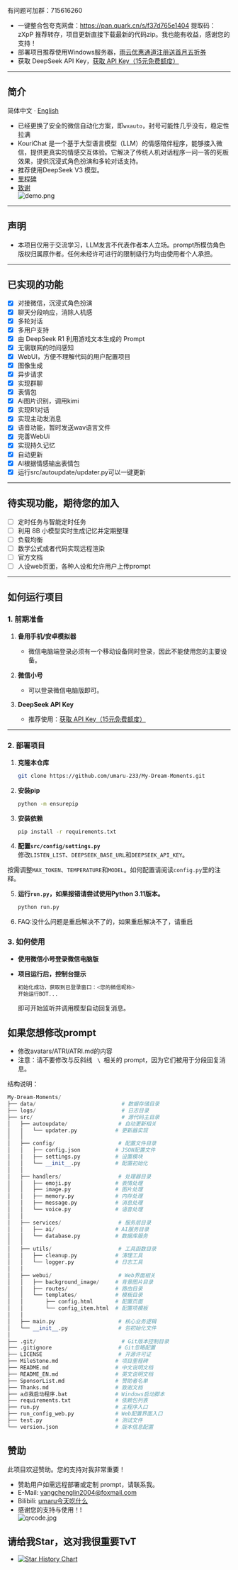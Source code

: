有问题可加群：715616260 

- 一键整合包夸克网盘：https://pan.quark.cn/s/f37d765e1404 提取码：zXpP 推荐转存，项目更新直接下载最新的代码zip。我也能有收益，感谢您的支持！
- 部署项目推荐使用Windows服务器，[雨云优惠通道注册送首月五折券](https://www.rainyun.com/MzE0MTU=_) 
- 获取 DeepSeek API Key，[获取 API Key（15元免费额度）](https://cloud.siliconflow.cn/i/aQXU6eC5)

---

## 简介

简体中文 · [English](./README_EN.md) 

- 已经更换了安全的微信自动化方案，即<code>wxauto</code>，封号可能性几乎没有，稳定性拉满
- KouriChat 是一个基于大型语言模型（LLM）的情感陪伴程序，能够接入微信，提供更真实的情感交互体验。它解决了传统人机对话程序一问一答的死板效果，提供沉浸式角色扮演和多轮对话支持。
- 推荐使用DeepSeek V3 模型。<br>
- [里程碑](MileStone.md)
- [致谢](Thanks.md)<br>
  ![demo.png](data%2Fimages%2Fimg%2Fdemo.png)

---

## 声明

- 本项目仅用于交流学习，LLM发言不代表作者本人立场。prompt所模仿角色版权归属原作者。任何未经许可进行的限制级行为均由使用者个人承担。

---

## 已实现的功能

- [x] 对接微信，沉浸式角色扮演
- [x] 聊天分段响应，消除人机感
- [x] 多轮对话
- [x] 多用户支持
- [x] 由 DeepSeek R1 利用游戏文本生成的 Prompt
- [x] 无需联网的时间感知
- [x] WebUI，方便不理解代码的用户配置项目
- [x] 图像生成
- [x] 异步请求
- [x] 实现群聊
- [x] 表情包
- [x] Ai图片识别，调用kimi
- [x] 实现R1对话
- [x] 实现主动发消息
- [x] 语音功能，暂时发送wav语言文件
- [x] 完善WebUi
- [x] 实现持久记忆
- [x] 自动更新
- [x] AI根据情感输出表情包
- [x] 运行src/autoupdate/updater.py可以一键更新 
---

## 待实现功能，期待您的加入

- [ ] 定时任务与智能定时任务
- [ ] 利用 8B 小模型实时生成记忆并定期整理
- [ ] 负载均衡
- [ ] 数学公式或者代码实现远程渲染
- [ ] 官方文档
- [ ] 人设web页面，各种人设和允许用户上传prompt
---


## 如何运行项目

### 1. 前期准备

1. **备用手机/安卓模拟器**  
   - 微信电脑端登录必须有一个移动设备同时登录，因此不能使用您的主要设备。

2. **微信小号**  
   - 可以登录微信电脑版即可。

3. **DeepSeek API Key**  
   - 推荐使用：[获取 API Key（15元免费额度）](https://cloud.siliconflow.cn/i/aQXU6eC5)

---

### 2. 部署项目

1. **克隆本仓库**  

   ```bash
   git clone https://github.com/umaru-233/My-Dream-Moments.git
   ```

2. **安装pip** 

   ```bash
   python -m ensurepip
   ```

3. **安装依赖**  

   ```bash
   pip install -r requirements.txt
   ```

4. **配置<code>src/config/settings.py</code>**  
   修改<code>LISTEN_LIST</code>、<code>DEEPSEEK_BASE_URL</code>和<code>DEEPSEEK_API_KEY</code>。

按需调整<code>MAX_TOKEN</code>、<code>TEMPERATURE</code>和<code>MODEL</code>。如何配置请阅读<code>config.py</code>里的注释。

5. **运行<code>run.py</code>，如果报错请尝试使用Python 3.11版本。**

   ```bash
   python run.py
   ```

6. FAQ:没什么问题是重启解决不了的，如果重启解决不了，请重启


### 3. 如何使用

- **使用微信小号登录微信电脑版**

- **项目运行后，控制台提示**

  ```bash
  初始化成功，获取到已登录窗口：<您的微信昵称>
  开始运行BOT...
  ```

  即可开始监听并调用模型自动回复消息。

## 如果您想修改prompt

- 修改avatars/ATRI/ATRI.md的内容
- 注意：请不要修改与反斜线 <code> \ </code>相关的 prompt，因为它们被用于分段回复消息。

结构说明：

```python
My-Dream-Moments/
├── data/                           # 数据存储目录
├── logs/                           # 日志目录
├── src/                            # 源代码主目录
│   ├── autoupdate/                # 自动更新相关
│   │   └── updater.py            # 更新器实现
│   │
│   ├── config/                    # 配置文件目录
│   │   ├── config.json           # JSON配置文件
│   │   ├── settings.py           # 设置模块
│   │   └── __init__.py           # 配置初始化
│   │
│   ├── handlers/                  # 处理器目录
│   │   ├── emoji.py              # 表情处理
│   │   ├── image.py              # 图片处理
│   │   ├── memory.py             # 内存处理
│   │   ├── message.py            # 消息处理
│   │   └── voice.py              # 语音处理
│   │
│   ├── services/                  # 服务层目录
│   │   ├── ai/                   # AI服务目录
│   │   └── database.py           # 数据库服务
│   │
│   ├── utils/                     # 工具函数目录
│   │   ├── cleanup.py            # 清理工具
│   │   └── logger.py             # 日志工具
│   │
│   ├── webui/                     # Web界面相关
│   │   ├── background_image/     # 背景图片目录
│   │   ├── routes/               # 路由目录
│   │   └── templates/            # 模板目录
│   │       ├── config.html       # 配置页面
│   │       └── config_item.html  # 配置项模板
│   │
│   ├── main.py                    # 核心业务逻辑
│   └── __init__.py                # 包初始化文件
│
├── .git/                           # Git版本控制目录
├── .gitignore                     # Git忽略配置
├── LICENSE                        # 开源许可证
├── MileStone.md                  # 项目里程碑
├── README.md                     # 中文说明文档
├── README_EN.md                  # 英文说明文档
├── SponsorList.md                # 赞助者名单
├── Thanks.md                     # 致谢文档
├── a点我启动程序.bat               # Windows启动脚本
├── requirements.txt              # 依赖包列表
├── run.py                        # 主程序入口
├── run_config_web.py             # Web配置界面入口
├── test.py                       # 测试文件
└── version.json                  # 版本信息配置
```



## 赞助

此项目欢迎赞助。您的支持对我非常重要！

- 赞助用户如需远程部署或定制 prompt，请联系我。
- E-Mail: yangchenglin2004@foxmail.com 
- Bilibili: [umaru今天吃什么](https://space.bilibili.com/209397245)
- 感谢您的支持与使用！!<br>
  ![qrcode.jpg](data%2Fimages%2Fimg%2Fqrcode.jpg)

## 请给我Star，这对我很重要TvT

- [![Star History Chart](https://api.star-history.com/svg?repos=umaru-233/My-Dream-Moments&type=Timeline)](https://star-history.com/?spm=a2c6h.12873639.article-detail.8.7b9d359dJmTgdE#umaru-233/My-Dream-Moments&Timeline)
